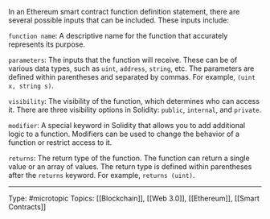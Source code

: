 In an Ethereum smart contract function definition statement, there are several possible inputs that can be included. These inputs include:

`function name`: A descriptive name for the function that accurately represents its purpose.

`parameters`: The inputs that the function will receive. These can be of various data types, such as `uint`, `address`, `string`, etc. The parameters are defined within parentheses and separated by commas. For example, `(uint x, string s)`.   

`visibility`: The visibility of the function, which determines who can access it. There are three visibility options in Solidity: `public`, `internal`, and `private`.
    
`modifier`: A special keyword in Solidity that allows you to add additional logic to a function. Modifiers can be used to change the behavior of a function or restrict access to it.
    
`returns`: The return type of the function. The function can return a single value or an array of values. The return type is defined within parentheses after the `returns` keyword. For example, `returns (uint)`.


___
Type: #microtopic 
Topics: [[Blockchain]], [[Web 3.0]], [[Ethereum]], [[Smart Contracts]]

